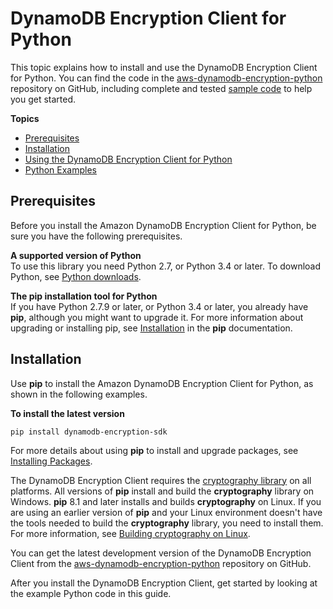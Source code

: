 # DynamoDB Encryption Client for Python<a name="python"></a>

This topic explains how to install and use the DynamoDB Encryption Client for Python\. You can find the code in the [aws\-dynamodb\-encryption\-python](https://github.com/awslabs/aws-dynamodb-encryption-python/) repository on GitHub, including complete and tested [sample code](https://github.com/awslabs/aws-dynamodb-encryption-python/tree/master/examples/src) to help you get started\.

**Topics**
+ [Prerequisites](#python-prerequisites)
+ [Installation](#python-installation)
+ [Using the DynamoDB Encryption Client for Python](python-using.md)
+ [Python Examples](python-examples.md)

## Prerequisites<a name="python-prerequisites"></a>

Before you install the Amazon DynamoDB Encryption Client for Python, be sure you have the following prerequisites\.

**A supported version of Python**  
To use this library you need Python 2\.7, or Python 3\.4 or later\. To download Python, see [Python downloads](https://www.python.org/downloads/)\.

**The pip installation tool for Python**  
If you have Python 2\.7\.9 or later, or Python 3\.4 or later, you already have **pip**, although you might want to upgrade it\. For more information about upgrading or installing pip, see [Installation](https://pip.pypa.io/en/latest/installing/) in the **pip** documentation\.

## Installation<a name="python-installation"></a>

Use **pip** to install the Amazon DynamoDB Encryption Client for Python, as shown in the following examples\.

**To install the latest version**  

```
pip install dynamodb-encryption-sdk
```

For more details about using **pip** to install and upgrade packages, see [Installing Packages](https://packaging.python.org/tutorials/installing-packages/)\.

The DynamoDB Encryption Client requires the [cryptography library](https://cryptography.io/en/latest/) on all platforms\. All versions of **pip** install and build the **cryptography** library on Windows\. **pip** 8\.1 and later installs and builds **cryptography** on Linux\. If you are using an earlier version of **pip** and your Linux environment doesn't have the tools needed to build the **cryptography** library, you need to install them\. For more information, see [Building cryptography on Linux](https://cryptography.io/en/latest/installation/#building-cryptography-on-linux)\.

You can get the latest development version of the DynamoDB Encryption Client from the [aws\-dynamodb\-encryption\-python](https://github.com/awslabs/aws-dynamodb-encryption-python/) repository on GitHub\.

After you install the DynamoDB Encryption Client, get started by looking at the example Python code in this guide\.